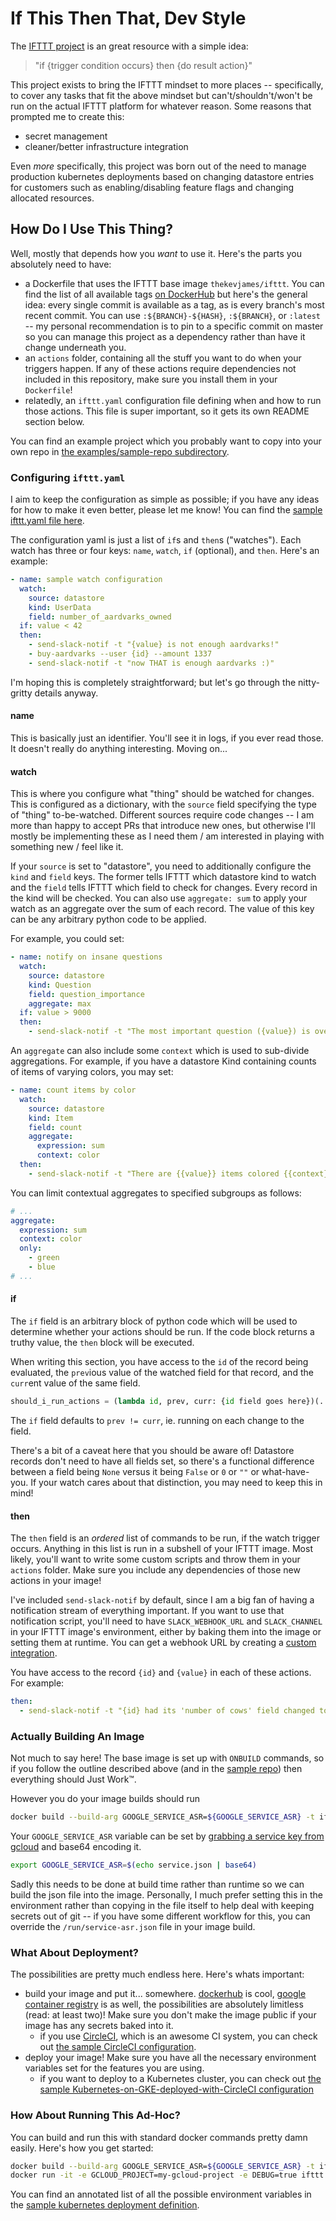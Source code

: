 # If This Then That, Dev Style
The [IFTTT project](https://ifttt.com/) is an great resource with a simple idea:

> "if {trigger condition occurs} then {do result action}"

This project exists to bring the IFTTT mindset to more places -- specifically,
to cover any tasks that fit the above mindset but can't/shouldn't/won't be run
on the actual IFTTT platform for whatever reason. Some reasons that prompted me
to create this:
- secret management
- cleaner/better infrastructure integration

Even _more_ specifically, this project was born out of the need to manage
production kubernetes deployments based on changing datastore entries for
customers such as enabling/disabling feature flags and changing allocated
resources.

## How Do I Use This Thing?
Well, mostly that depends how you _want_ to use it. Here's the parts you
absolutely need to have:
- a Dockerfile that uses the IFTTT base image `thekevjames/ifttt`. You can find
the list of all available tags [on DockerHub](https://hub.docker.com/r/thekevjames/ifttt/tags/)
but here's the general idea: every single commit is available as a tag, as is
every branch's most recent commit. You can use `:${BRANCH}-${HASH}`,
`:${BRANCH}`, or `:latest` -- my personal recommendation is to pin to a specific
commit on master so you can manage this project as a dependency rather than have
it change underneath you.
- an `actions` folder, containing all the stuff you want to do when your
triggers happen. If any of these actions require dependencies not included in
this repository, make sure you install them in your `Dockerfile`!
- relatedly, an `ifttt.yaml` configuration file defining when and how to run
those actions. This file is super important, so it gets its own README section
below.

You can find an example project which you probably want to copy into your own
repo in [the examples/sample-repo subdirectory](examples/sample-repo).

### Configuring `ifttt.yaml`
I aim to keep the configuration as simple as possible; if you have any ideas for
how to make it even better, please let me know! You can find the
[sample ifttt.yaml file here](examples/sample-repo/ifttt.yaml).

The configuration yaml is just a list of `if`s and `then`s ("watches"). Each
watch has three or four keys: `name`, `watch`, `if` (optional), and `then`.
Here's an example:

```yaml
- name: sample watch configuration
  watch:
    source: datastore
    kind: UserData
    field: number_of_aardvarks_owned
  if: value < 42
  then:
    - send-slack-notif -t "{value} is not enough aardvarks!"
    - buy-aardvarks --user {id} --amount 1337
    - send-slack-notif -t "now THAT is enough aardvarks :)"
```

I'm hoping this is completely straightforward; but let's go through the
nitty-gritty details anyway.

#### name
This is basically just an identifier. You'll see it in logs, if you ever read
those. It doesn't really do anything interesting. Moving on...

#### watch
This is where you configure what "thing" should be watched for changes. This is
configured as a dictionary, with the `source` field specifying the type of
"thing" to-be-watched. Different sources require code changes -- I am more than
happy to accept PRs that introduce new ones, but otherwise I'll mostly be
implementing these as I need them / am interested in playing with something new
/ feel like it.

If your `source` is set to "datastore", you need to additionally configure the
`kind` and `field` keys. The former tells IFTTT which datastore kind to watch
and the `field` tells IFTTT which field to check for changes. Every record in
the kind will be checked. You can also use `aggregate: sum` to apply your watch
as an aggregate over the sum of each record. The value of this key can be any
arbitrary python code to be applied.

For example, you could set:

```yaml
- name: notify on insane questions
  watch:
    source: datastore
    kind: Question
    field: question_importance
    aggregate: max
  if: value > 9000
  then:
    - send-slack-notif -t "The most important question ({value}) is over 9000!"
```

An `aggregate` can also include some `context` which is used to sub-divide
aggregations. For example, if you have a datastore Kind containing counts of
items of varying colors, you may set:

```yaml
- name: count items by color
  watch:
    source: datastore
    kind: Item
    field: count
    aggregate:
      expression: sum
      context: color
  then:
    - send-slack-notif -t "There are {{value}} items colored {{context}}"
```

You can limit contextual aggregates to specified subgroups as follows:

```yaml
# ...
aggregate:
  expression: sum
  context: color
  only:
    - green
    - blue
# ...
```

#### if
The `if` field is an arbitrary block of python code which will be used to
determine whether your actions should be run. If the code block returns a truthy
value, the `then` block will be executed.

When writing this section, you have access to the `id` of the record being
evaluated, the `prev`ious value of the watched field for that record, and the
`curr`ent value of the same field.

```python
should_i_run_actions = (lambda id, prev, curr: {id field goes here})(...)
```

The `if` field defaults to `prev != curr`, ie. running on each change to the
field.

There's a bit of a caveat here that you should be aware of! Datastore records
don't need to have all fields set, so there's a functional difference between
a field being `None` versus it being `False` or `0` or `""` or what-have-you.
If your watch cares about that distinction, you may need to keep this in mind!

#### then
The `then` field is an *ordered* list of commands to be run, if the watch
trigger occurs. Anything in this list is run in a subshell of your IFTTT image.
Most likely, you'll want to write some custom scripts and throw them in your
`actions` folder. Make sure you include any dependencies of those new actions
in your image!

I've included `send-slack-notif` by default, since I am a big fan of having a
notification stream of everything important. If you want to use that
notification script, you'll need to have `SLACK_WEBHOOK_URL` and
`SLACK_CHANNEL` in your IFTTT image's environment, either by baking them into
the image or setting them at runtime. You can get a webhook URL by creating a
[custom integration](https://slack.com/apps/A0F7XDUAZ-incoming-webhooks).

You have access to the record `{id}` and `{value}` in each of these actions.
For example:

```yaml
then:
  - send-slack-notif -t "{id} had its 'number of cows' field changed to {value}"
```

### Actually Building An Image
Not much to say here! The base image is set up with `ONBUILD` commands, so if
you follow the outline described above (and in the [sample repo](examples/sample-repo))
then everything should Just Work™.

However you do your image builds should run

```bash
docker build --build-arg GOOGLE_SERVICE_ASR=${GOOGLE_SERVICE_ASR} -t ifttt .
```

Your `GOOGLE_SERVICE_ASR` variable can be set by [grabbing a service key from gcloud](TODO)
and base64 encoding it.

```bash
export GOOGLE_SERVICE_ASR=$(echo service.json | base64)
```

Sadly this needs to be done at build time rather than runtime so we can build
the json file into the image. Personally, I much prefer setting this in the
environment rather than copying in the file itself to help deal with keeping
secrets out of git -- if you have some different workflow for this, you can
override the `/run/service-asr.json` file in your image build.

### What About Deployment?
The possibilities are pretty much endless here. Here's whats important:
- build your image and put it... somewhere. [dockerhub](https://hub.docker.com/)
is cool, [google container registry](gcr.io) is as well, the possibilities are
absolutely limitless (read: at least two)! Make sure you don't make the image
public if your image has any secrets baked into it.
    - if you use [CircleCI](https://circleci.com/), which is an awesome CI
    system, you can check out
    [the sample CircleCI configuration](examples/sample-circleci-build).
- deploy your image! Make sure you have all the necessary environment variables
set for the features you are using.
    - if you want to deploy to a Kubernetes cluster, you can check out
    [the sample Kubernetes-on-GKE-deployed-with-CircleCI configuration](examples/sample-gke)

### How About Running This Ad-Hoc?
You can build and run this with standard docker commands pretty damn easily.
Here's how you get started:

```bash
docker build --build-arg GOOGLE_SERVICE_ASR=${GOOGLE_SERVICE_ASR} -t ifttt .
docker run -it -e GCLOUD_PROJECT=my-gcloud-project -e DEBUG=true ifttt
```

You can find an annotated list of all the possible environment variables in the
[sample kubernetes deployment definition](examples/sample-gke/deployment.yaml).
